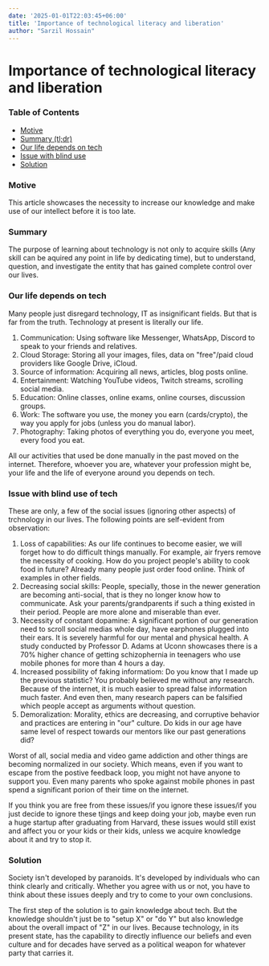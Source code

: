 ```yaml
---
date: '2025-01-01T22:03:45+06:00'
title: 'Importance of technological literacy and liberation'
author: "Sarzil Hossain"
---
```



# Importance of technological literacy and liberation

### Table of Contents
- [Motive](motive)
- [Summary (tl;dr)](summary)
- [Our life depends on tech](our-life-depends-on-tech)
- [Issue with blind use](issue-with-blind-use)
- [Solution](solution)

### Motive
This article showcases the necessity to increase our knowledge and make use of our intellect before it is too late.

### Summary
The purpose of learning about technology is not only to acquire skills (Any skill can be aquired any point in life by dedicating time), but to understand, question, and investigate the entity that has gained complete control over our lives.

### Our life depends on tech
Many people just disregard technology, IT as insignificant fields. But that is far from the truth. Technology at present is literally our life.
1. Communication: Using software like Messenger, WhatsApp, Discord to speak to your friends and relatives.
2. Cloud Storage: Storing all your images, files, data on "free"/paid cloud providers like Google Drive, iCloud.
2. Source of information: Acquiring all news, articles, blog posts online.
4. Entertainment: Watching YouTube videos, Twitch streams, scrolling social media.
5. Education: Online classes, online exams, online courses, discussion groups.
6. Work: The software you use, the money you earn (cards/crypto), the way you apply for jobs (unless you do manual labor).
7. Photography: Taking photos of everything you do, everyone you meet, every food you eat.

All our activities that used be done manually in the past moved on the internet. Therefore, whoever you are, whatever your profession might be, your life and the life of everyone around you depends on tech.

### Issue with blind use of tech
These are only, a few of the social issues (ignoring other aspects) of trchnology in our lives. The following points are self-evident from observation:
1. Loss of capabilities: As our life continues to become easier, we will forget how to do difficult things manually. For example, air fryers remove the necessity of cooking. How do you project people's ability to cook food in future? Already many people just order food online. Think of examples in other fields.
2. Decreasing social skills: People, specially, those in the newer generation are becoming anti-social, that is they no longer know how to communicate. Ask your parents/grandparents if such a thing existed in their period. People are more alone and miserable than ever.
3. Necessity of constant dopamine: A significant portion of our generation need to scroll social medias whole day, have earphones plugged into their ears. It is severely harmful for our mental and physical health. A study conducted by Professor D. Adams at Uconn showcases there is a 70% higher chance of getting schizophernia in teenagers who use mobile phones for more than 4 hours a day.
4. Increased possibility of faking informatiom: Do you know that I made up the previous statistic? You probably believed me without any research. Because of the internet, it is much easier to spread false information much faster. And even then, many research papers can be falsified which people accept as arguments without question.
5. Demoralization: Morality, ethics are decreasing, and corruptive behavior and practices are entering in "our" culture. Do kids in our age have same level of respect towards our mentors like our past generations did?

Worst of all, social media and video game addiction and other things are becoming normalized in our society. Which means, even if you want to escape from the postive feedback loop, you might not have anyone to support you. Even many parents who spoke against mobile phones in past spend a significant porion of their time on the internet.

If you think you are free from these issues/if you ignore these issues/if you just decide to ignore these tjings and keep doing your job, maybe even run a huge startup after graduating from Harvard, these issues would still exist and affect you or your kids or their kids, unless we acquire knowledge about it and try to stop it.

### Solution
Society isn't developed by paranoids. It's developed by individuals who can think clearly and critically. Whether you agree with us or not, you have to think about these issues deeply and try to come to your own conclusions. 

The first step of the solution is to gain knowledge about tech. But the knowledge shouldn't just be to "setup X" or "do Y" but also knowledge about the overall impact of "Z" in our lives. Because technology, in its present state, has the capability to directly influence our beliefs and even culture and for decades have served as a political weapon for whatever party that carries it.
